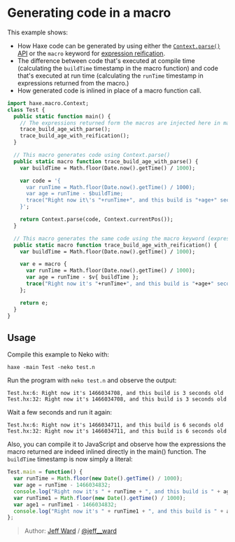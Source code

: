 [tags]: / "macro-function"

# Generating code in a macro

This example shows:

- How Haxe code can be generated by using either the
[`Context.parse()` API](http://api.haxe.org/haxe/macro/Context.html#parse) or the `macro` keyword for [expression reification](http://haxe.org/manual/macro-reification-expression.html).
- The difference between code that's executed at compile time (calculating the `buildTime` timestamp in the macro function) and code that's executed at run time (calculating the `runTime` timestamp in expressions returned from the macro.) 
- How generated code is inlined in place of a macro function call.

```haxe
import haxe.macro.Context;
class Test {
  public static function main() {
    // The expressions returned form the macros are injected here in main()
    trace_build_age_with_parse();
    trace_build_age_with_reification();
  }

  // This macro generates code using Context.parse()
  public static macro function trace_build_age_with_parse() {
    var buildTime = Math.floor(Date.now().getTime() / 1000);

    var code = '{
      var runTime = Math.floor(Date.now().getTime() / 1000);
      var age = runTime - $buildTime;
      trace("Right now it\'s "+runTime+", and this build is "+age+" seconds old");
    }';

    return Context.parse(code, Context.currentPos());
  }

  // This macro generates the same code using the macro keyword (expressions reification)
  public static macro function trace_build_age_with_reification() {
    var buildTime = Math.floor(Date.now().getTime() / 1000);

    var e = macro {
      var runTime = Math.floor(Date.now().getTime() / 1000);
      var age = runTime - $v{ buildTime };
      trace("Right now it's "+runTime+", and this build is "+age+" seconds old");
    };

    return e;
  }
}
```

## Usage

Compile this example to Neko with:

```hxml
haxe -main Test -neko test.n
```

Run the program with `neko test.n` and observe the output:

```
Test.hx:6: Right now it's 1466034708, and this build is 3 seconds old
Test.hx:32: Right now it's 1466034708, and this build is 3 seconds old
```

Wait a few seconds and run it again:

```
Test.hx:6: Right now it's 1466034711, and this build is 6 seconds old
Test.hx:32: Right now it's 1466034711, and this build is 6 seconds old
```

Also, you can compile it to JavaScript and observe how the expressions the macro returned
are indeed inlined directly in the main() function. The `buildTime` timestamp is now
simply a literal:

```js
Test.main = function() {
  var runTime = Math.floor(new Date().getTime() / 1000);
  var age = runTime - 1466034832;
  console.log("Right now it's " + runTime + ", and this build is " + age + " seconds old");
  var runTime1 = Math.floor(new Date().getTime() / 1000);
  var age1 = runTime1 - 1466034832;
  console.log("Right now it's " + runTime1 + ", and this build is " + age1 + " seconds old");
};
```

> Author: [Jeff Ward](http://github.com/jcward) / [@jeff__ward](http://twitter.com/jeff__ward)
